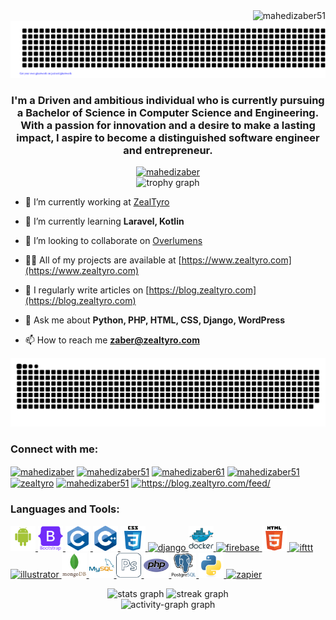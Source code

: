 <div align="right"><img src="https://komarev.com/ghpvc/?username=mahedizaber51&label=Profile%20views&color=0e75b6&style=flat" alt="mahedizaber51" /></div>
<div align="center"><img src="https://raw.githubusercontent.com/MahediZaber51/MahediZaber51/main/gitartwork.svg"></div>
<h3 align="center">I'm a Driven and ambitious individual who is currently pursuing a Bachelor of Science in Computer Science and Engineering. With a passion for innovation and a desire to make a lasting impact, I aspire to become a distinguished software engineer and entrepreneur.</h3>

<div align="center">
<a href="https://twitter.com/mahedizaber" target="blank"><img src="https://img.shields.io/twitter/follow/mahedizaber?logo=twitter&style=for-the-badge" alt="mahedizaber" /></a>
</div>

<div align="center">
  <img src="https://github-profile-trophy.vercel.app?username=MahediZaber51&theme=dracula&column=-1&row=1&margin-w=8&margin-h=8&no-bg=false&no-frame=false&order=4" height="150" alt="trophy graph"  />
</div>


- 🔭 I’m currently working at [ZealTyro](https://www.zealtyro.com)

- 🌱 I’m currently learning **Laravel, Kotlin**

- 👯 I’m looking to collaborate on [Overlumens](https://overlumens.com)

- 👨‍💻 All of my projects are available at [https://www.zealtyro.com](https://www.zealtyro.com)

- 📝 I regularly write articles on [https://blog.zealtyro.com](https://blog.zealtyro.com)

- 💬 Ask me about **Python, PHP, HTML, CSS, Django, WordPress**

- 📫 How to reach me [**zaber@zealtyro.com**](mailto:zaber@zealtyro.com)

<div align="center"><img src="https://raw.githubusercontent.com/MahediZaber51/MahediZaber51/output/snake.svg" alt="Snake animation" /></div>

<h3 align="left">Connect with me:</h3>
<p align="left">
<a href="https://twitter.com/mahedizaber" target="blank"><img align="center" src="https://raw.githubusercontent.com/rahuldkjain/github-profile-readme-generator/master/src/images/icons/Social/twitter.svg" alt="mahedizaber" height="30" width="40" /></a>
<a href="https://linkedin.com/in/mahedizaber51" target="blank"><img align="center" src="https://raw.githubusercontent.com/rahuldkjain/github-profile-readme-generator/master/src/images/icons/Social/linked-in-alt.svg" alt="mahedizaber51" height="30" width="40" /></a>
<a href="https://facebook.com/mahedizaber51" target="blank"><img align="center" src="https://raw.githubusercontent.com/rahuldkjain/github-profile-readme-generator/master/src/images/icons/Social/facebook.svg" alt="mahedizaber61" height="30" width="40" /></a>
<a href="https://instagram.com/mahedizaber51" target="blank"><img align="center" src="https://raw.githubusercontent.com/rahuldkjain/github-profile-readme-generator/master/src/images/icons/Social/instagram.svg" alt="mahedizaber51" height="30" width="40" /></a>
<a href="https://www.youtube.com/c/zealtyro" target="blank"><img align="center" src="https://raw.githubusercontent.com/rahuldkjain/github-profile-readme-generator/master/src/images/icons/Social/youtube.svg" alt="zealtyro" height="30" width="40" /></a>
<a href="https://codeforces.com/profile/mahedizaber51" target="blank"><img align="center" src="https://raw.githubusercontent.com/rahuldkjain/github-profile-readme-generator/master/src/images/icons/Social/codeforces.svg" alt="mahedizaber51" height="30" width="40" /></a>
<a href="/https://blog.zealtyro.com/feed/" target="blank"><img align="center" src="https://raw.githubusercontent.com/rahuldkjain/github-profile-readme-generator/master/src/images/icons/Social/rss.svg" alt="https://blog.zealtyro.com/feed/" height="30" width="40" /></a>
</p>

<h3 align="left">Languages and Tools:</h3>
<p align="left"> <a href="https://developer.android.com" target="_blank" rel="noreferrer"> <img src="https://raw.githubusercontent.com/devicons/devicon/master/icons/android/android-original-wordmark.svg" alt="android" width="40" height="40"/> </a> <a href="https://getbootstrap.com" target="_blank" rel="noreferrer"> <img src="https://raw.githubusercontent.com/devicons/devicon/master/icons/bootstrap/bootstrap-plain-wordmark.svg" alt="bootstrap" width="40" height="40"/> </a> <a href="https://www.cprogramming.com/" target="_blank" rel="noreferrer"> <img src="https://raw.githubusercontent.com/devicons/devicon/master/icons/c/c-original.svg" alt="c" width="40" height="40"/> </a> <a href="https://www.w3schools.com/cpp/" target="_blank" rel="noreferrer"> <img src="https://raw.githubusercontent.com/devicons/devicon/master/icons/cplusplus/cplusplus-original.svg" alt="cplusplus" width="40" height="40"/> </a> <a href="https://www.w3schools.com/css/" target="_blank" rel="noreferrer"> <img src="https://raw.githubusercontent.com/devicons/devicon/master/icons/css3/css3-original-wordmark.svg" alt="css3" width="40" height="40"/> </a> <a href="https://www.djangoproject.com/" target="_blank" rel="noreferrer"> <img src="https://cdn.worldvectorlogo.com/logos/django.svg" alt="django" width="40" height="40"/> </a> <a href="https://www.docker.com/" target="_blank" rel="noreferrer"> <img src="https://raw.githubusercontent.com/devicons/devicon/master/icons/docker/docker-original-wordmark.svg" alt="docker" width="40" height="40"/> </a> <a href="https://firebase.google.com/" target="_blank" rel="noreferrer"> <img src="https://www.vectorlogo.zone/logos/firebase/firebase-icon.svg" alt="firebase" width="40" height="40"/> </a> <a href="https://www.w3.org/html/" target="_blank" rel="noreferrer"> <img src="https://raw.githubusercontent.com/devicons/devicon/master/icons/html5/html5-original-wordmark.svg" alt="html5" width="40" height="40"/> </a> <a href="https://ifttt.com/" target="_blank" rel="noreferrer"> <img src="https://www.vectorlogo.zone/logos/ifttt/ifttt-ar21.svg" alt="ifttt" width="40" height="40"/> </a> <a href="https://www.adobe.com/in/products/illustrator.html" target="_blank" rel="noreferrer"> <img src="https://www.vectorlogo.zone/logos/adobe_illustrator/adobe_illustrator-icon.svg" alt="illustrator" width="40" height="40"/> </a> <a href="https://www.mongodb.com/" target="_blank" rel="noreferrer"> <img src="https://raw.githubusercontent.com/devicons/devicon/master/icons/mongodb/mongodb-original-wordmark.svg" alt="mongodb" width="40" height="40"/> </a> <a href="https://www.mysql.com/" target="_blank" rel="noreferrer"> <img src="https://raw.githubusercontent.com/devicons/devicon/master/icons/mysql/mysql-original-wordmark.svg" alt="mysql" width="40" height="40"/> </a> <a href="https://www.photoshop.com/en" target="_blank" rel="noreferrer"> <img src="https://raw.githubusercontent.com/devicons/devicon/master/icons/photoshop/photoshop-line.svg" alt="photoshop" width="40" height="40"/> </a> <a href="https://www.php.net" target="_blank" rel="noreferrer"> <img src="https://raw.githubusercontent.com/devicons/devicon/master/icons/php/php-original.svg" alt="php" width="40" height="40"/> </a> <a href="https://www.postgresql.org" target="_blank" rel="noreferrer"> <img src="https://raw.githubusercontent.com/devicons/devicon/master/icons/postgresql/postgresql-original-wordmark.svg" alt="postgresql" width="40" height="40"/> </a> <a href="https://www.python.org" target="_blank" rel="noreferrer"> <img src="https://raw.githubusercontent.com/devicons/devicon/master/icons/python/python-original.svg" alt="python" width="40" height="40"/> </a> <a href="https://zapier.com" target="_blank" rel="noreferrer"> <img src="https://www.vectorlogo.zone/logos/zapier/zapier-icon.svg" alt="zapier" width="40" height="40"/> </a> </p>


<div align="center">
  <img src="https://github-readme-stats.vercel.app/api?username=MahediZaber51&hide_title=false&hide_rank=false&show_icons=true&include_all_commits=true&count_private=true&disable_animations=false&theme=dracula&locale=en&hide_border=false&order=1" alt="stats graph"  />
  
  <img src="https://streak-stats.demolab.com?user=MahediZaber51&locale=en&mode=daily&theme=dracula&hide_border=false&border_radius=5&order=3" alt="streak graph"  />
</div>

<div align="center">
  <img src="https://github-readme-activity-graph.vercel.app/graph?username=MahediZaber51&radius=16&theme=react&area=true&order=5" height="300" alt="activity-graph graph"  />
</div>
